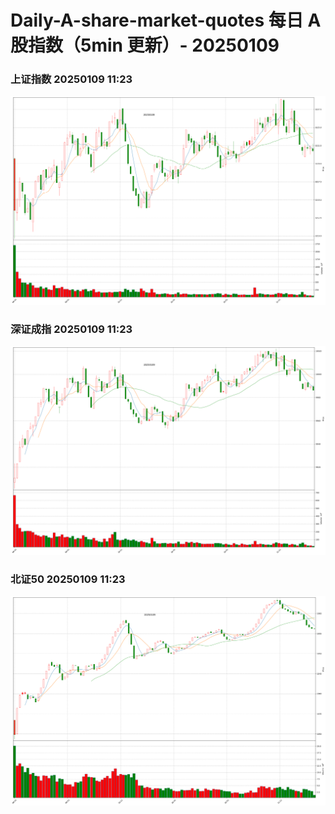 
# Daily-A-share-market-quotes 每日 A 股指数（5min 更新）- 20250109

### 上证指数 20250109 11:23
![](./fig/2025/1/20250109-sh000001.png)

### 深证成指 20250109 11:23
![](./fig/2025/1/20250109-sz399001.png)

### 北证50 20250109 11:23
![](./fig/2025/1/20250109-bj899050.png)
